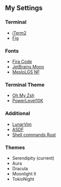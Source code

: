 ## My Settings
### Terminal
- [iTerm2](https://iterm2.com/)
- [Fig](https://fig.io)

### Fonts
- [Fira Code](https://github.com/tonsky/FiraCode)
- [JetBrains Mono](https://www.jetbrains.com/lp/mono/)
- [MesloLGS NF](https://github.com/romkatv/powerlevel10k#fonts)

### Terminal Theme
- [Oh My Zsh](https://ohmyz.sh/)
- [PowerLevel10K](https://github.com/romkatv/powerlevel10k)

### Additional 
- [LunarVim](https://github.com/LunarVim/LunarVim)
- [ASDF](https://github.com/asdf-vm/asdf)
- [Shell commands Rust](https://zaiste.net/posts/shell-commands-rust/)

### Themes
- Serendipity (current)
- Aura 
- Dracula
- Moonlight II
- TokioNight
